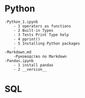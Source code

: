 # Python
    -Python_1.ipynb
        - 1 operators as functions
        - 2 Built-in Types
        - 3 Tests Print Type help
        - 4 pprint()
        - 5 Installing Python packages
        - 
    -Markdown.md
        -Руководство по Markdown 
    -Pandas.ipynb
        - 1 install pandas
        - 2 __version__
# SQL